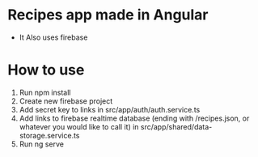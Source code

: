 # Recipes app made in Angular
- It Also uses firebase

# How to use
1. Run npm install
2. Create new firebase project
3. Add secret key to links in src/app/auth/auth.service.ts
4. Add links to firebase realtime database (ending with /recipes.json, or whatever you would like to call it) in src/app/shared/data-storage.service.ts
5. Run ng serve